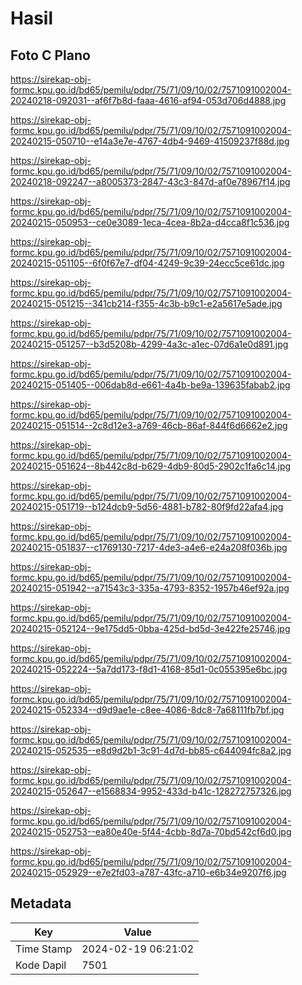 # Hasil

## Foto C Plano

https://sirekap-obj-formc.kpu.go.id/bd65/pemilu/pdpr/75/71/09/10/02/7571091002004-20240218-092031--af6f7b8d-faaa-4616-af94-053d706d4888.jpg

https://sirekap-obj-formc.kpu.go.id/bd65/pemilu/pdpr/75/71/09/10/02/7571091002004-20240215-050710--e14a3e7e-4767-4db4-9469-41509237f88d.jpg

https://sirekap-obj-formc.kpu.go.id/bd65/pemilu/pdpr/75/71/09/10/02/7571091002004-20240218-092247--a8005373-2847-43c3-847d-af0e78967f14.jpg

https://sirekap-obj-formc.kpu.go.id/bd65/pemilu/pdpr/75/71/09/10/02/7571091002004-20240215-050953--ce0e3089-1eca-4cea-8b2a-d4cca8f1c536.jpg

https://sirekap-obj-formc.kpu.go.id/bd65/pemilu/pdpr/75/71/09/10/02/7571091002004-20240215-051105--6f0f67e7-df04-4249-9c39-24ecc5ce61dc.jpg

https://sirekap-obj-formc.kpu.go.id/bd65/pemilu/pdpr/75/71/09/10/02/7571091002004-20240215-051215--341cb214-f355-4c3b-b9c1-e2a5617e5ade.jpg

https://sirekap-obj-formc.kpu.go.id/bd65/pemilu/pdpr/75/71/09/10/02/7571091002004-20240215-051257--b3d5208b-4299-4a3c-a1ec-07d6a1e0d891.jpg

https://sirekap-obj-formc.kpu.go.id/bd65/pemilu/pdpr/75/71/09/10/02/7571091002004-20240215-051405--006dab8d-e661-4a4b-be9a-139635fabab2.jpg

https://sirekap-obj-formc.kpu.go.id/bd65/pemilu/pdpr/75/71/09/10/02/7571091002004-20240215-051514--2c8d12e3-a769-46cb-86af-844f6d6662e2.jpg

https://sirekap-obj-formc.kpu.go.id/bd65/pemilu/pdpr/75/71/09/10/02/7571091002004-20240215-051624--8b442c8d-b629-4db9-80d5-2902c1fa6c14.jpg

https://sirekap-obj-formc.kpu.go.id/bd65/pemilu/pdpr/75/71/09/10/02/7571091002004-20240215-051719--b124dcb9-5d56-4881-b782-80f9fd22afa4.jpg

https://sirekap-obj-formc.kpu.go.id/bd65/pemilu/pdpr/75/71/09/10/02/7571091002004-20240215-051837--c1769130-7217-4de3-a4e6-e24a208f036b.jpg

https://sirekap-obj-formc.kpu.go.id/bd65/pemilu/pdpr/75/71/09/10/02/7571091002004-20240215-051942--a71543c3-335a-4793-8352-1957b46ef92a.jpg

https://sirekap-obj-formc.kpu.go.id/bd65/pemilu/pdpr/75/71/09/10/02/7571091002004-20240215-052124--9e175dd5-0bba-425d-bd5d-3e422fe25746.jpg

https://sirekap-obj-formc.kpu.go.id/bd65/pemilu/pdpr/75/71/09/10/02/7571091002004-20240215-052224--5a7dd173-f8d1-4168-85d1-0c055395e6bc.jpg

https://sirekap-obj-formc.kpu.go.id/bd65/pemilu/pdpr/75/71/09/10/02/7571091002004-20240215-052334--d9d9ae1e-c8ee-4086-8dc8-7a68111fb7bf.jpg

https://sirekap-obj-formc.kpu.go.id/bd65/pemilu/pdpr/75/71/09/10/02/7571091002004-20240215-052535--e8d9d2b1-3c91-4d7d-bb85-c644094fc8a2.jpg

https://sirekap-obj-formc.kpu.go.id/bd65/pemilu/pdpr/75/71/09/10/02/7571091002004-20240215-052647--e1568834-9952-433d-b41c-128272757326.jpg

https://sirekap-obj-formc.kpu.go.id/bd65/pemilu/pdpr/75/71/09/10/02/7571091002004-20240215-052753--ea80e40e-5f44-4cbb-8d7a-70bd542cf6d0.jpg

https://sirekap-obj-formc.kpu.go.id/bd65/pemilu/pdpr/75/71/09/10/02/7571091002004-20240215-052929--e7e2fd03-a787-43fc-a710-e6b34e9207f6.jpg


## Metadata

| Key        | Value               |
| ---------- | ------------------- |
| Time Stamp | 2024-02-19 06:21:02 |
| Kode Dapil | 7501                |



